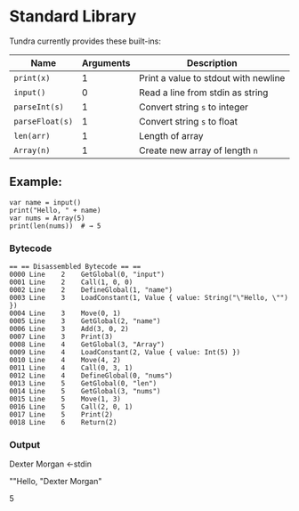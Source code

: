 # Standard Library

Tundra currently provides these built-ins:

| Name        | Arguments | Description                         |
|-------------|-----------|-------------------------------------|
| `print(x)`  | 1         | Print a value to stdout with newline |
| `input()`   | 0         | Read a line from stdin as string     |
| `parseInt(s)` | 1       | Convert string `s` to integer       |
| `parseFloat(s)` | 1     | Convert string `s` to float         |
| `len(arr)`  | 1         | Length of array                     |
| `Array(n)`  | 1         | Create new array of length `n`      |

## Example:

```tundra
var name = input()
print("Hello, " + name)
var nums = Array(5)
print(len(nums))  # → 5
```

### Bytecode

```bytecode
== == Disassembled Bytecode == ==
0000 Line    2    GetGlobal(0, "input")
0001 Line    2    Call(1, 0, 0)
0002 Line    2    DefineGlobal(1, "name")
0003 Line    3    LoadConstant(1, Value { value: String("\"Hello, \"") })
0004 Line    3    Move(0, 1)
0005 Line    3    GetGlobal(2, "name")
0006 Line    3    Add(3, 0, 2)
0007 Line    3    Print(3)
0008 Line    4    GetGlobal(3, "Array")
0009 Line    4    LoadConstant(2, Value { value: Int(5) })
0010 Line    4    Move(4, 2)
0011 Line    4    Call(0, 3, 1)
0012 Line    4    DefineGlobal(0, "nums")
0013 Line    5    GetGlobal(0, "len")
0014 Line    5    GetGlobal(3, "nums")
0015 Line    5    Move(1, 3)
0016 Line    5    Call(2, 0, 1)
0017 Line    5    Print(2)
0018 Line    6    Return(2)
```
### Output 

Dexter Morgan <-stdin

""Hello, "Dexter Morgan"

5
